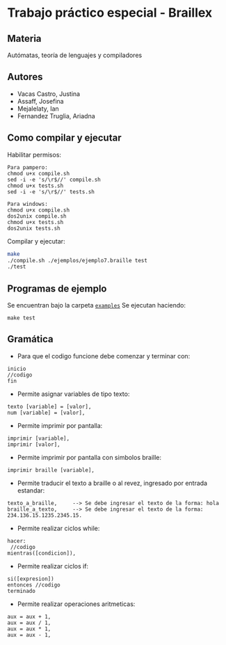 # Trabajo práctico especial - Braillex

## Materia
Autómatas, teoría de lenguajes y compiladores

## Autores
* Vacas Castro, Justina
* Assaff, Josefina
* Mejalelaty, Ian
* Fernandez Truglia, Ariadna

## Como compilar y ejecutar

Habilitar permisos:

```
Para pampero:
chmod u+x compile.sh
sed -i -e 's/\r$//' compile.sh
chmod u+x tests.sh
sed -i -e 's/\r$//' tests.sh
```
```
Para windows:
chmod u+x compile.sh
dos2unix compile.sh
chmod u+x tests.sh
dos2unix tests.sh
```
Compilar y ejecutar:
```bash
make
./compile.sh ./ejemplos/ejemplo7.braille test
./test
```

## Programas de ejemplo

Se encuentran bajo la carpeta [`examples`](./examples)
Se ejecutan haciendo:
```
make test
```

## Gramática

* Para que el codigo funcione debe comenzar y terminar con:
```
inicio
//codigo
fin
```
* Permite asignar variables de tipo texto:
```
texto [variable] = [valor],
num [variable] = [valor],
```
* Permite imprimir por pantalla:
```
imprimir [variable],
imprimir [valor],
```
* Permite imprimir por pantalla con simbolos braille:
```
imprimir braille [variable],
```
* Permite traducir el texto a braille o al revez, ingresado por entrada estandar:
```
texto_a_braille,     --> Se debe ingresar el texto de la forma: hola
braille_a_texto,     --> Se debe ingresar el texto de la forma: 234.136.15.1235.2345.15.
```
* Permite realizar ciclos while:
```
hacer:
 //codigo
mientras([condicion]),
```
* Permite realizar ciclos if:
```
si([expresion])
entonces //codigo 
terminado
```
* Permite realizar operaciones aritmeticas:
```
aux = aux + 1,
aux = aux / 1,
aux = aux * 1,
aux = aux - 1,
```
